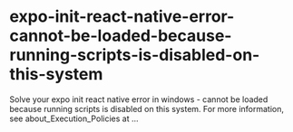 # expo-init-react-native-error-cannot-be-loaded-because-running-scripts-is-disabled-on-this-system
Solve your expo init react native error in windows - cannot be loaded because running scripts is disabled on this system. For more information, see about_Execution_Policies at ...
